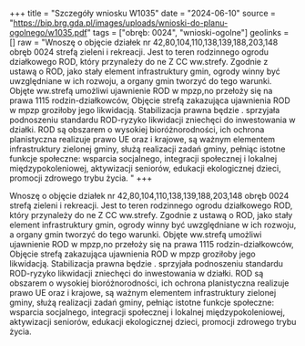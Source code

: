 +++
title = "Szczegóły wniosku W1035"
date = "2024-06-10"
source = "https://bip.brg.gda.pl/images/uploads/wnioski-do-planu-ogolnego/w1035.pdf"
tags = ["obręb: 0024", "wnioski-ogolne"]
geolinks = []
raw = "Wnoszę o objęcie działek nr 42,80,104,110,138,139,188,203,148 obręb 0024 strefą zieleni i rekreacji. Jest to teren rodzinnego ogrodu działkowego ROD, który przynależy do ne Z CC ww.strefy. Zgodnie z ustawą o ROD, jako stały element infrastruktury gmin, ogrody winny być uwzględniane w ich rozwoju, a organy gmin tworzyć do tego warunki. Objęte ww.strefą umożliwi ujawnienie ROD w mpzp,no przełoży się na prawa 1115 rodzin-działkowców, Objęcie strefą zakazująca ujawnienia ROD w mpzp groziłoby jego likwidacją. Stabilizacja prawna będzie . sprzyjała podnoszeniu standardu ROD-ryzyko likwidacji zniechęci do inwestowania w działki. ROD są obszarem o wysokiej bioróżnorodności, ich ochrona planistyczna realizuje prawo UE oraz i krajowe, są ważnym elementem infrastruktury zielonej gminy, służą realizacji zadań gminy, pełniąc istotne funkcje społeczne: wsparcia socjalnego, integracji społecznej i lokalnej międzypokoleniowej, aktywizacji seniorów, edukacji ekologicznej dzieci, promocji zdrowego trybu życia. "
+++

Wnoszę o objęcie działek nr 42,80,104,110,138,139,188,203,148 obręb 0024 strefą
zieleni i rekreacji. Jest to teren rodzinnego ogrodu działkowego ROD, który przynależy do
ne Z CC
ww.strefy. Zgodnie z ustawą o ROD, jako stały element infrastruktury gmin, ogrody winny być
uwzględniane w ich rozwoju, a organy gmin tworzyć do tego warunki. Objęte ww.strefą umożliwi
ujawnienie ROD w mpzp,no przełoży się na prawa 1115 rodzin-działkowców, Objęcie strefą
zakazująca ujawnienia ROD w mpzp groziłoby jego likwidacją. Stabilizacja prawna będzie
. sprzyjała podnoszeniu standardu ROD-ryzyko likwidacji zniechęci do inwestowania w działki.
ROD są obszarem o wysokiej bioróżnorodności, ich ochrona planistyczna realizuje prawo UE oraz
i krajowe, są ważnym elementem infrastruktury zielonej gminy, służą realizacji zadań gminy,
pełniąc istotne funkcje społeczne: wsparcia socjalnego, integracji społecznej i lokalnej
międzypokoleniowej, aktywizacji seniorów, edukacji ekologicznej dzieci, promocji zdrowego
trybu życia.



